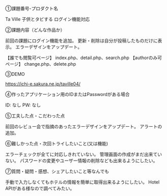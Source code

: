 ①課題番号-プロダクト名

Ta Ville 子供とタビする ログイン機能対応

②課題内容（どんな作品か）

前回の課題にログイン機能を追加。
更新・削除は自分が投稿したものだけに表示。
エラーデザインをアップデート。

【誰でも閲覧可ページ】
index.php、detail.php、search.php
【authorのみ可ページ】
change.php、delete.php

③DEMO

https://ichi-e.sakura.ne.jp/taville04/

④作ったアプリケーション用のIDまたはPasswordがある場合

ID: なし
PW: なし

⑤工夫した点・こだわった点

前回のレビュー会で指摘のあったエラーデザインをアップデート。
アラートの追加。

⑥難しかった点・次回トライしたいこと(又は機能)

エラーチェックが全てに対応しきれていない。
管理画面の作成がまだ出来ていない。
パスワードの変更やユーザー情報の削除なども出来るようにしたい。

⑦質問・疑問・感想、シェアしたいこと等なんでも

手動で入力しなくてもホテルの情報を簡単に取得出来るようにしたい。
Hotel APIがある様なので調べてみたい。
